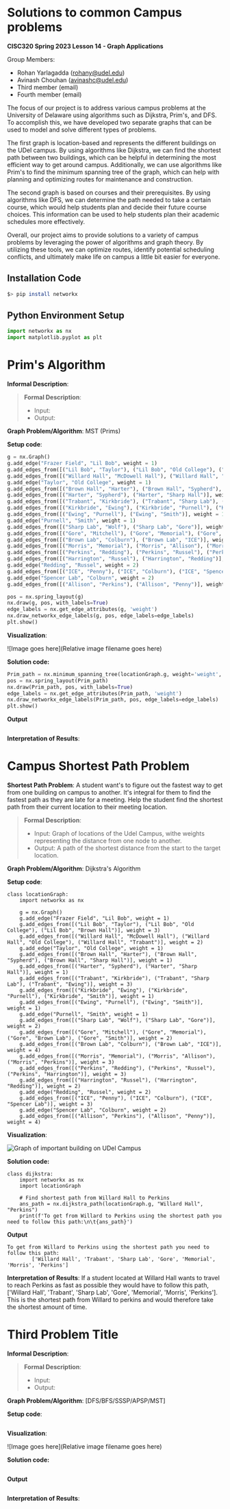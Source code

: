 # Solutions to common Campus problems

**CISC320 Spring 2023 Lesson 14 - Graph Applications**

Group Members:
* Rohan Yarlagadda (rohany@udel.edu)
* Avinash Chouhan (avinashc@udel.edu)
* Third member (email)
* Fourth member (email)

The focus of our project is to address various campus problems at the University of Delaware using algorithms such as Dijkstra, Prim's, and DFS. To accomplish this, we have developed two separate graphs that can be used to model and solve different types of problems.

The first graph is location-based and represents the different buildings on the UDel campus. By using algorithms like Dijkstra, we can find the shortest path between two buildings, which can be helpful in determining the most efficient way to get around campus. Additionally, we can use algorithms like Prim's to find the minimum spanning tree of the graph, which can help with planning and optimizing routes for maintenance and construction.

The second graph is based on courses and their prerequisites. By using algorithms like DFS, we can determine the path needed to take a certain course, which would help students plan and decide their future course choices. This information can be used to help students plan their academic schedules more effectively.

Overall, our project aims to provide solutions to a variety of campus problems by leveraging the power of algorithms and graph theory. By utilizing these tools, we can optimize routes, identify potential scheduling conflicts, and ultimately make life on campus a little bit easier for everyone.

## Installation Code

```sh
$> pip install networkx
```

## Python Environment Setup

```python
import networkx as nx
import matplotlib.pyplot as plt
```

# Prim's Algorithm

**Informal Description**: 

> **Formal Description**:
>  * Input:
>  * Output:

**Graph Problem/Algorithm**: MST (Prims)


**Setup code**:

```python
g = nx.Graph()
g.add_edge("Frazer Field", "Lil Bob", weight = 1)
g.add_edges_from([("Lil Bob", "Taylor"), ("Lil Bob", "Old College"), ("Lil Bob", "Brown Hall")], weight = 3)
g.add_edges_from([("Willard Hall", "McDowell Hall"), ("Willard Hall", "Old College"), ("Willard Hall", "Trabant")], weight = 2)
g.add_edge("Taylor", "Old College", weight = 1)
g.add_edges_from([("Brown Hall", "Harter"), ("Brown Hall", "Sypherd"), ("Brown Hall", "Sharp Hall")], weight = 1)
g.add_edges_from([("Harter", "Sypherd"), ("Harter", "Sharp Hall")], weight = 1)
g.add_edges_from([("Trabant", "Kirkbride"), ("Trabant", "Sharp Lab"), ("Trabant", "Ewing")], weight = 3)
g.add_edges_from([("Kirkbride", "Ewing"), ("Kirkbride", "Purnell"), ("Kirkbride", "Smith")], weight = 1)
g.add_edges_from([("Ewing", "Purnell"), ("Ewing", "Smith")], weight = 1)
g.add_edge("Purnell", "Smith", weight = 1)
g.add_edges_from([("Sharp Lab", "Wolf"), ("Sharp Lab", "Gore")], weight = 2)
g.add_edges_from([("Gore", "Mitchell"), ("Gore", "Memorial"), ("Gore", "Brown Lab"), ("Gore", "Smith")], weight = 2)
g.add_edges_from([("Brown Lab", "Colburn"), ("Brown Lab", "ICE")], weight = 4)
g.add_edges_from([("Morris", "Memorial"), ("Morris", "Allison"), ("Morris", "Perkins")], weight = 3)
g.add_edges_from([("Perkins", "Redding"), ("Perkins", "Russel"), ("Perkins", "Harrington")], weight = 3)
g.add_edges_from([("Harrington", "Russel"), ("Harrington", "Redding")], weight = 2)
g.add_edge("Redding", "Russel", weight = 2)
g.add_edges_from([("ICE", "Penny"), ("ICE", "Colburn"), ("ICE", "Spencer Lab")], weight = 3)
g.add_edge("Spencer Lab", "Colburn", weight = 2)
g.add_edges_from([("Allison", "Perkins"), ("Allison", "Penny")], weight = 4)

pos = nx.spring_layout(g)
nx.draw(g, pos, with_labels=True)
edge_labels = nx.get_edge_attributes(g, 'weight')
nx.draw_networkx_edge_labels(g, pos, edge_labels=edge_labels)
plt.show()
```

**Visualization**:

![Image goes here](Relative image filename goes here)

**Solution code:**

```python
Prim_path = nx.minimum_spanning_tree(locationGraph.g, weight='weight', algorithm='prim', ignore_nan=False)
pos = nx.spring_layout(Prim_path)
nx.draw(Prim_path, pos, with_labels=True)
edge_labels = nx.get_edge_attributes(Prim_path, 'weight')
nx.draw_networkx_edge_labels(Prim_path, pos, edge_labels=edge_labels)
plt.show()
```

**Output**

```
```

**Interpretation of Results**:

# Campus Shortest Path Problem

**Shortest Path Problem**: A student want's to figure out the fastest way to get from one building on campus to another. It's integral for them to find the fastest path as they are late for a meeting. Help the student find the shortest path from their current location to their meeting location. 

> **Formal Description**:
>  * Input: Graph of locations of the Udel Campus, withe weights representing the distance from one node to another. 
>  * Output: A path of the shortest distance from the start to the target location. 

**Graph Problem/Algorithm**: Dijkstra's Algorithm


**Setup code**:

```
class locationGraph: 
    import networkx as nx

    g = nx.Graph()
    g.add_edge("Frazer Field", "Lil Bob", weight = 1)
    g.add_edges_from([("Lil Bob", "Taylor"), ("Lil Bob", "Old College"), ("Lil Bob", "Brown Hall")], weight = 3)
    g.add_edges_from([("Willard Hall", "McDowell Hall"), ("Willard Hall", "Old College"), ("Willard Hall", "Trabant")], weight = 2)
    g.add_edge("Taylor", "Old College", weight = 1)
    g.add_edges_from([("Brown Hall", "Harter"), ("Brown Hall", "Sypherd"), ("Brown Hall", "Sharp Hall")], weight = 1)
    g.add_edges_from([("Harter", "Sypherd"), ("Harter", "Sharp Hall")], weight = 1)
    g.add_edges_from([("Trabant", "Kirkbride"), ("Trabant", "Sharp Lab"), ("Trabant", "Ewing")], weight = 3)
    g.add_edges_from([("Kirkbride", "Ewing"), ("Kirkbride", "Purnell"), ("Kirkbride", "Smith")], weight = 1)
    g.add_edges_from([("Ewing", "Purnell"), ("Ewing", "Smith")], weight = 1)
    g.add_edge("Purnell", "Smith", weight = 1)
    g.add_edges_from([("Sharp Lab", "Wolf"), ("Sharp Lab", "Gore")], weight = 2)
    g.add_edges_from([("Gore", "Mitchell"), ("Gore", "Memorial"), ("Gore", "Brown Lab"), ("Gore", "Smith")], weight = 2)
    g.add_edges_from([("Brown Lab", "Colburn"), ("Brown Lab", "ICE")], weight = 4)
    g.add_edges_from([("Morris", "Memorial"), ("Morris", "Allison"), ("Morris", "Perkins")], weight = 3)
    g.add_edges_from([("Perkins", "Redding"), ("Perkins", "Russel"), ("Perkins", "Harrington")], weight = 3)
    g.add_edges_from([("Harrington", "Russel"), ("Harrington", "Redding")], weight = 2)
    g.add_edge("Redding", "Russel", weight = 2)
    g.add_edges_from([("ICE", "Penny"), ("ICE", "Colburn"), ("ICE", "Spencer Lab")], weight = 3)
    g.add_edge("Spencer Lab", "Colburn", weight = 2)
    g.add_edges_from([("Allison", "Perkins"), ("Allison", "Penny")], weight = 4)

```

**Visualization**:

![Graph of important building on UDel Campus](/graphviz.png "UDel campus location graph")

**Solution code:**

```
class dijkstra: 
    import networkx as nx
    import locationGraph

    # Find shortest path from Willard Hall to Perkins
    ans_path = nx.dijkstra_path(locationGraph.g, "Willard Hall", "Perkins")
    print(f'To get from Willard to Perkins using the shortest path you need to follow this path:\n\t{ans_path}')
```

**Output**

```
To get from Willard to Perkins using the shortest path you need to follow this path:     
        ['Willard Hall', 'Trabant', 'Sharp Lab', 'Gore', 'Memorial', 'Morris', 'Perkins']
```

**Interpretation of Results**: If a student located at Willard Hall wants to travel to reach Perkins as fast as possible they would have to follow this path, ['Willard Hall', 'Trabant', 'Sharp Lab', 'Gore', 'Memorial', 'Morris', 'Perkins']. This is the shortest path from Willard to perkins and would therefore take the shortest amount of time. 

# Third Problem Title

**Informal Description**: 

> **Formal Description**:
>  * Input:
>  * Output:

**Graph Problem/Algorithm**: [DFS/BFS/SSSP/APSP/MST]


**Setup code**:

```python
```

**Visualization**:

![Image goes here](Relative image filename goes here)

**Solution code:**

```python
```

**Output**

```
```

**Interpretation of Results**:

